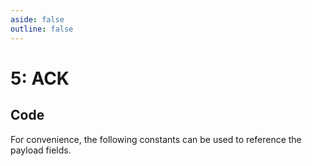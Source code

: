 ```yaml
---
aside: false
outline: false
---
```


<script setup>
import ProtocolBytes from '../../../components/ProtocolBytes.vue';
import SplitColumnView from '../../../components/SplitColumnView.vue';
import GenerateConsts from '../../../components/GenerateConsts.vue'
</script>

# 5: ACK

<SplitColumnView>
<template #left>

Used to acknowledge a previously sent message.

## Payload

| Field | Name               | Description                         | Type |
| ----- | ------------------ | ----------------------------------- | ---- |
| 1     | ACKed message type | Type of message that is being ACKed | uint16 |
| 2     | ACKed message ID   | ID of the message that is being ACKed, if previously provided. | uintn |

### Details

ACKs are not always required for communication, but can be useful for ensuring that messages are received.

The [Response Message ID](./../headers#_3-response-message-id) field in the header can be used in place of an ACK if an immediate response is being sent.

All messages should send a response, or ACK, in response to a message, so that the sender knows that the message was received.
Otherwise resends may occur.

</template>
<template #right>

### Example
ACK message, acknowledging a message with type `32` and ID `234`

<ProtocolBytes
    byteString="3 17 0 5 0 0 0 2 0 1 2 1 32 1 234 176 65"
    :boldPositions="[3,12,14]"
    :allowCollapse="false"
/>

</template>
</SplitColumnView>

## Code

For convenience, the following constants can be used to reference the payload fields.

<GenerateConsts :prefix="'MD_ACK_'" :enumName="'MD_ACK'" :dataPath="'messages/5/data'"/>
